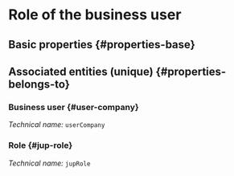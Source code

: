 # Role of the business user
<!--- THIS FILE IS GENERATED PLEASE DO NOT EDIT IT DIRECTLY --->



## Basic properties {#properties-base}



## Associated entities (unique) {#properties-belongs-to}

### Business user {#user-company}



*Technical name:* ```userCompany```

### Role {#jup-role}



*Technical name:* ```jupRole```





